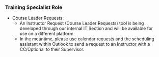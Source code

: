 ### Training Specialist Role
- Course Leader Requests:
  - An Instructor Request (Course Leader Requests) tool is being developed through
our internal IT Section and will be available for use on a different platform.
  - In the meantime, please use calendar requests and the scheduling assistant
within Outlook to send a request to an Instructor with a CC/Optional to their
Supervisor.

